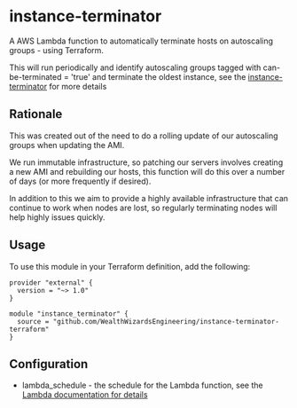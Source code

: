 # instance-terminator

A AWS Lambda function to automatically terminate hosts on autoscaling groups - using Terraform.

This will run periodically and identify autoscaling groups tagged with can-be-terminated = 'true' and terminate the
oldest instance, see the [instance-terminator](https://github.com/WealthWizardsEngineering/instance-terminator) for more details

## Rationale

This was created out of the need to do a rolling update of our autoscaling groups when updating the AMI.

We run immutable infrastructure, so patching our servers involves creating a new AMI and rebuilding our hosts, this
function will do this over a number of days (or more frequently if desired).

In addition to this we aim to provide a highly available infrastructure that can continue to work when nodes are lost,
so regularly terminating nodes will help highly issues quickly.

## Usage

To use this module in your Terraform definition, add the following:

```
provider "external" {
  version = "~> 1.0"
}

module "instance_terminator" {
  source = "github.com/WealthWizardsEngineering/instance-terminator-terraform"
}
```

## Configuration

* lambda_schedule - the schedule for the Lambda function, see the [Lambda documentation for details](https://docs.aws.amazon.com/lambda/latest/dg/tutorial-scheduled-events-schedule-expressions.html)